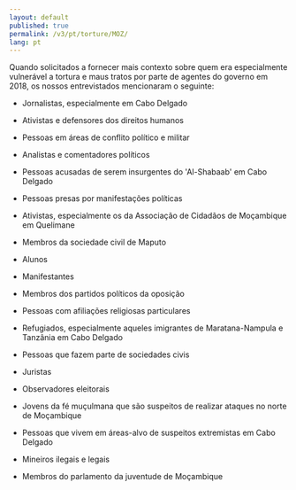 ```yaml
---
layout: default
published: true
permalink: /v3/pt/torture/MOZ/
lang: pt
---
```


Quando solicitados a fornecer mais contexto sobre quem era especialmente vulnerável a tortura e maus tratos por parte de agentes do governo em 2018, os nossos entrevistados mencionaram o seguinte:

-	Jornalistas, especialmente em Cabo Delgado

-	Ativistas e defensores dos direitos humanos

-	Pessoas em áreas de conflito político e militar

-	Analistas e comentadores políticos

-	Pessoas acusadas de serem insurgentes do 'Al-Shabaab' em Cabo Delgado

-	Pessoas presas por manifestações políticas
-	Ativistas, especialmente os da Associação de Cidadãos de Moçambique em Quelimane
-	Membros da sociedade civil de Maputo
-	Alunos
-	Manifestantes
-	Membros dos partidos políticos da oposição
-	Pessoas com afiliações religiosas particulares
-	Refugiados, especialmente aqueles imigrantes de Maratana-Nampula e Tanzânia em Cabo Delgado
-	Pessoas que fazem parte de sociedades civis
-	Juristas
-	Observadores eleitorais
-	Jovens da fé muçulmana que são suspeitos de realizar ataques no norte de Moçambique
-	Pessoas que vivem em áreas-alvo de suspeitos extremistas em Cabo Delgado
-	Mineiros ilegais e legais
-	Membros do parlamento da juventude de Moçambique

